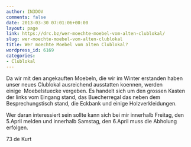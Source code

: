 ```yaml
---
author: IN3DOV
comments: false
date: 2013-03-30 07:01:06+00:00
layout: page
link: https://drc.bz/wer-moechte-moebel-vom-alten-clublokal/
slug: wer-moechte-moebel-vom-alten-clublokal
title: Wer moechte Moebel vom alten Clublokal?
wordpress_id: 6169
categories:
- Clublokal
---
```


Da wir mit den angekauften Moebeln, die wir im Winter erstanden haben unser neues Clublokal ausreichend ausstatten koennen, werden einige  Moebelstuecke vergeben. Es handelt sich um den grossen Kasten der links vom Eingang stand, das Buecherregal das neben dem Besprechungstisch stand, die Eckbank und einige Holzverkleidungen.

Wer daran interessiert sein sollte kann sich bei mir innerhalb Freitag, den 5.April melden und innerhalb Samstag, den 6.April muss die Abholung erfolgen.

73 de Kurt
